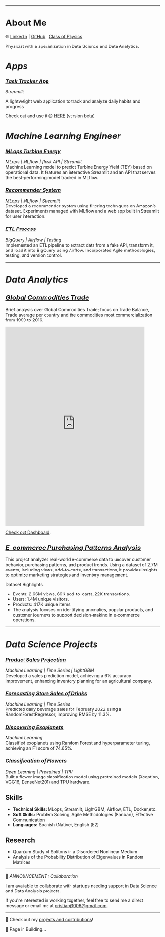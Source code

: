 ---------------
# **About Me**
🌐 [LinkedIn](https://www.linkedin.com/in/cristianbmj/) | [GitHub](https://github.com/cristianBMJ) | [Class of Physics](https://www.classgap.com/es-cl/tutor/cris-martinez)

Physicist with a specialization in Data Science and Data Analytics.

# *Apps* 


### [*Task Tracker App*](https://task-tracker-app.streamlit.app/) 
*Streamlit*

A lightweight web application to track and analyze daily habits and progress.

Check out and use it 😉 [HERE](https://task-tracker-app.streamlit.app/) (version beta)

# *Machine Learning Engineer*

### [*MLops Turbine Energy*](https://github.com/cristianBMJ/mlops-turbine-energy)  
*MLops | MLflow | flask API | Streamlit*  
Machine Learning model to predict Turbine Energy Yield (TEY) based on operational data. It features an interactive Streamlit and an API that serves the best-performing model tracked in MLflow.


### [*Recommender System*](https://github.com/cristianBMJ/Recommendation_System_MLflow)  
*MLops | MLflow | Streamlit*  
Developed a recommender system using filtering techniques on Amazon’s dataset. Experiments managed with MLflow and a web app built in Streamlit for user interaction.  

### [*ETL Process*](https://github.com/cristianBMJ/Process_ETL)  
*BigQuery | Airflow | Testing*  
Implemented an ETL pipeline to extract data from a fake API, transform it, and load it into BigQuery using Airflow. Incorporated Agile methodologies, testing, and version control.  

---------
# *Data Analytics* 

## [*Global Commodities Trade*](https://github.com/cristianBMJ/Data_Analysis_Projects/blob/main/global-commodity-trade-until2016.ipynb)

Brief analysis over Global Commodities Trade; focus on Trade Balance, Trade average per country and the commodities most commercialization from 1990 to 2016.

<iframe width="90%" height="650" src="https://lookerstudio.google.com/embed/reporting/2f761cb7-6845-4785-a4cc-d54072ebd461/page/loXmD" frameborder="0" style="border:0" allowfullscreen sandbox="allow-storage-access-by-user-activation allow-scripts allow-same-origin allow-popups allow-popups-to-escape-sandbox"></iframe>
  
[Check out Dashboard]( https://lookerstudio.google.com/s/oe_5i8H4_cU ).

## [*E-commerce Purchasing Patterns Analysis*](https://github.com/cristianBMJ/Data_Analysis_Projects/blob/main/analyzing-purchasing-patterns.ipynb)

This project analyzes real-world e-commerce data to uncover customer behavior, purchasing patterns, and product trends. Using a dataset of 2.7M events, including views, add-to-carts, and transactions, it provides insights to optimize marketing strategies and inventory management.

Dataset Highlights

- Events: 2.66M views, 69K add-to-carts, 22K transactions.
- Users: 1.4M unique visitors.
- Products: 417K unique items.
- The analysis focuses on identifying anomalies, popular products, and customer journeys to support decision-making in e-commerce operations.

---------
# *Data Science Projects*  

### [*Product Sales Projection*](https://github.com/cristianBMJ/Data_Science_Projects/blob/main/forecasting-store-salesPB.ipynb)  
*Machine Learning | Time Series | LightGBM*  
Developed a sales prediction model, achieving a 6% accuracy improvement, enhancing inventory planning for an agricultural company.  

### [*Forecasting Store Sales of Drinks*](https://github.com/cristianBMJ/Data_Science_Projects/blob/main/pronostico_ventas_bebidas.ipynb)  
*Machine Learning | Time Series*  
Predicted daily beverage sales for February 2022 using a RandomForestRegressor, improving RMSE by 11.3%.  

### [*Discovering Exoplanets*](https://github.com/cristianBMJ/Data_Science_Projects/blob/main/DiscoveryExoplanets.ipynb)  
*Machine Learning*  
Classified exoplanets using Random Forest and hyperparameter tuning, achieving an F1 score of 74.65%.  

### [*Classification of Flowers*](https://github.com/cristianBMJ/PortfolioDataScience/blob/main/petals-to-the-metal.ipynb)  
*Deep Learning | Pretrained | TPU*  
Built a flower image classification model using pretrained models (Xception, VGG16, DenseNet201) and TPU hardware.  


## **Skills**  
- **Technical Skills:** MLops, Streamlit, LightGBM, Airflow, ETL, Docker,etc.  
- **Soft Skills:** Problem Solving, Agile Methodologies (Kanban), Effective Communication  
- **Languages:** Spanish (Native), English (B2)  

## **Research**  
- Quantum Study of Solitons in a Disordered Nonlinear Medium  
- Analysis of the Probability Distribution of Eigenvalues in Random Matrices  

-------------
📢 *ANNOUNCEMENT : Collaboration*

I am available to collaborate with startups needing support in Data Science and Data Analysis projects.

If you're interested in working together, feel free to send me a direct message or email me at cristianj3006@gmail.com.

------------- 

🚀 Check out my [projects and contributions](https://github.com/cristianBMJ)!  

👷 Page in Building...


<!-- Google tag (gtag.js) -->
<script async src="https://www.googletagmanager.com/gtag/js?id=G-3GE5FN35QK"></script>
<script>
  window.dataLayer = window.dataLayer || [];
  function gtag(){dataLayer.push(arguments);}
  gtag('js', new Date());

  gtag('config', 'G-3GE5FN35QK');
</script>


